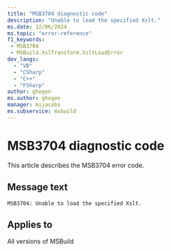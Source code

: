 ```yaml
---
title: "MSB3704 diagnostic code"
description: "Unable to load the specified Xslt."
ms.date: 12/06/2024
ms.topic: "error-reference"
f1_keywords:
 - MSB3704
 - MSBuild.XslTransform.XsltLoadError
dev_langs:
  - "VB"
  - "CSharp"
  - "C++"
  - "FSharp"
author: ghogen
ms.author: ghogen
manager: mijacobs
ms.subservice: msbuild
---
```


# MSB3704 diagnostic code

<!-- :::ErrorDefinitionDescription::: -->
<!-- :::editable-content name="introDescription"::: -->
This article describes the MSB3704 error code.
<!-- :::editable-content-end::: -->

## Message text

`MSB3704: Unable to load the specified Xslt.`

<!-- :::editable-content name="postOutputDescription"::: -->
<!--
{StrBegin="MSB3704: "}
-->
<!-- :::editable-content-end::: -->
<!-- :::ErrorDefinitionDescription-end::: -->

## Applies to

All versions of MSBuild
